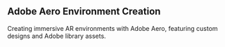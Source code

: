 ## Adobe Aero Environment Creation
Creating immersive AR environments with Adobe Aero, featuring custom designs and Adobe library assets.
